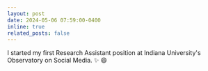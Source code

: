 ```yaml
---
layout: post
date: 2024-05-06 07:59:00-0400
inline: true
related_posts: false
---
```


I started my first Research Assistant position at Indiana University's Observatory on Social Media. :sparkles: :smile:
